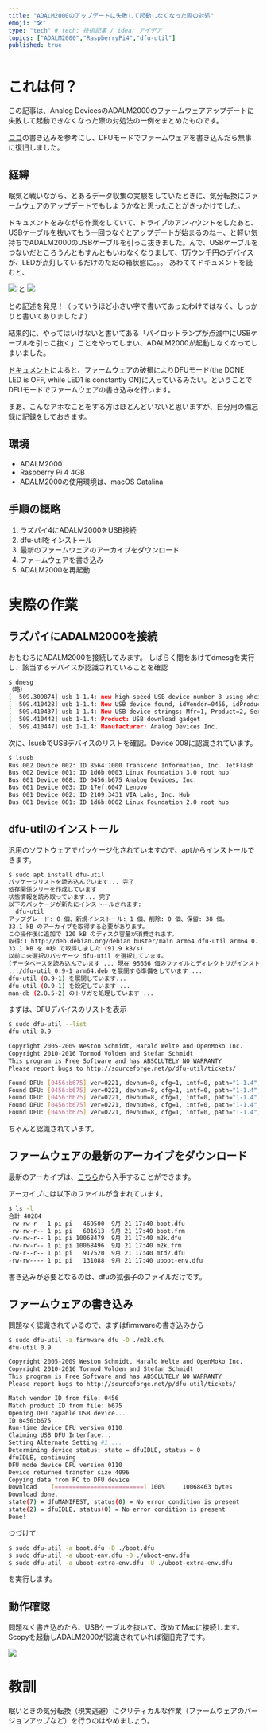 ```yaml
---
title: "ADALM2000のアップデートに失敗して起動しなくなった際の対処"
emoji: "🛠️"
type: "tech" # tech: 技術記事 / idea: アイデア
topics: ["ADALM2000","RaspberryPi4","dfu-util"]
published: true
---
```


# これは何？

この記事は、Analog DevicesのADALM2000のファームウェアアップデートに失敗して起動できなくなった際の対処法の一例をまとめたものです。

 [ココ](https://ez.analog.com/adieducation/university-program/f/q-a/120005/adalm-2000-when-i-update-the-firmware-i-turn-off-the-power-during-led-blinking-by-mistaken-after-that-no-working-how-to-be-alive-it-again)の書き込みを参考にし、DFUモードでファームウェアを書き込んだら無事に復旧しました。

## 経緯

眠気と戦いながら、とあるデータ収集の実験をしていたときに、気分転換にファームウェアのアップデートでもしようかなと思ったことがきっかけでした。

ドキュメントをみながら作業をしていて、ドライブのアンマウントをしたあと、USBケーブルを抜いてもう一回つなぐとアップデートが始まるのねー、と軽い気持ちでADALM2000のUSBケーブルを引っこ抜きました。んで、USBケーブルをつないだところうんともすんともいわなくなりまして、1万ウン千円のデバイスが、LEDが点灯しているだけのただの箱状態に。。。
あわててドキュメントを読むと、


![](/images/2022-09-09-06-46-34.png)
と
![](/images/2022-09-09-06-46-45.png)


との記述を発見！（っていうほど小さい字で書いてあったわけではなく、しっかりと書いてありましたよ）

結果的に、やってはいけないと書いてある「パイロットランプが点滅中にUSBケーブルを引っこ抜く」ことをやってしまい、ADALM2000が起動しなくなってしまいました。

[ドキュメント](https://wiki.analog.com/university/tools/pluto/users/firmware)によると、ファームウェアの破損によりDFUモード(the DONE LED is OFF, while LED1 is constantly ON)に入っているみたい。ということでDFUモードでファームウェアの書き込みを行います。

まあ、こんなアホなことをする方はほとんどいないと思いますが、自分用の備忘録に記録をしておきます。


## 環境

- ADALM2000
- Raspberry Pi 4 4GB
- ADALM2000の使用環境は、macOS Catalina

## 手順の概略

1. ラズパイ4にADALM2000をUSB接続
2. dfu-utilをインストール
3. 最新のファームウェアのアーカイブをダウンロード
4. ファ－ムウェアを書き込み
5. ADALM2000を再起動

# 実際の作業


## ラズパイにADALM2000を接続

おもむろにADALM2000を接続してみます。
しばらく間をあけてdmesgを実行し、該当するデバイスが認識されていることを確認

```sh
$ dmesg
（略）
[  509.309874] usb 1-1.4: new high-speed USB device number 8 using xhci_hcd
[  509.410428] usb 1-1.4: New USB device found, idVendor=0456, idProduct=b675, bcdDevice= 2.21
[  509.410437] usb 1-1.4: New USB device strings: Mfr=1, Product=2, SerialNumber=3
[  509.410442] usb 1-1.4: Product: USB download gadget
[  509.410447] usb 1-1.4: Manufacturer: Analog Devices Inc.
```

次に、lsusbでUSBデバイスのリストを確認。Device 008に認識されています。

```sh
$ lsusb
Bus 002 Device 002: ID 8564:1000 Transcend Information, Inc. JetFlash
Bus 002 Device 001: ID 1d6b:0003 Linux Foundation 3.0 root hub
Bus 001 Device 008: ID 0456:b675 Analog Devices, Inc.
Bus 001 Device 003: ID 17ef:6047 Lenovo
Bus 001 Device 002: ID 2109:3431 VIA Labs, Inc. Hub
Bus 001 Device 001: ID 1d6b:0002 Linux Foundation 2.0 root hub
```

## dfu-utilのインストール

汎用のソフトウェアでパッケージ化されていますので、aptからインストールできます。

```sh
$ sudo apt install dfu-util
パッケージリストを読み込んでいます... 完了
依存関係ツリーを作成しています
状態情報を読み取っています... 完了
以下のパッケージが新たにインストールされます:
  dfu-util
アップグレード: 0 個、新規インストール: 1 個、削除: 0 個、保留: 38 個。
33.1 kB のアーカイブを取得する必要があります。
この操作後に追加で 120 kB のディスク容量が消費されます。
取得:1 http://deb.debian.org/debian buster/main arm64 dfu-util arm64 0.9-1 [33.1 kB]
33.1 kB を 0秒 で取得しました (91.9 kB/s)
以前に未選択のパッケージ dfu-util を選択しています。
(データベースを読み込んでいます ... 現在 95656 個のファイルとディレクトリがインストールされています。)
.../dfu-util_0.9-1_arm64.deb を展開する準備をしています ...
dfu-util (0.9-1) を展開しています...
dfu-util (0.9-1) を設定しています ...
man-db (2.8.5-2) のトリガを処理しています ...
```

まずは、DFUデバイスのリストを表示

```sh
$ sudo dfu-util --list
dfu-util 0.9

Copyright 2005-2009 Weston Schmidt, Harald Welte and OpenMoko Inc.
Copyright 2010-2016 Tormod Volden and Stefan Schmidt
This program is Free Software and has ABSOLUTELY NO WARRANTY
Please report bugs to http://sourceforge.net/p/dfu-util/tickets/

Found DFU: [0456:b675] ver=0221, devnum=8, cfg=1, intf=0, path="1-1.4", alt=4, name="spare.dfu", serial="UNKNOWN"
Found DFU: [0456:b675] ver=0221, devnum=8, cfg=1, intf=0, path="1-1.4", alt=3, name="uboot-env.dfu", serial="UNKNOWN"
Found DFU: [0456:b675] ver=0221, devnum=8, cfg=1, intf=0, path="1-1.4", alt=2, name="uboot-extra-env.dfu", serial="UNKNOWN"
Found DFU: [0456:b675] ver=0221, devnum=8, cfg=1, intf=0, path="1-1.4", alt=1, name="firmware.dfu", serial="UNKNOWN"
Found DFU: [0456:b675] ver=0221, devnum=8, cfg=1, intf=0, path="1-1.4", alt=0, name="boot.dfu", serial="UNKNOWN"
```
ちゃんと認識されています。

## ファームウェアの最新のアーカイブをダウンロード

最新のアーカイブは、[こちら](https://github.com/analogdevicesinc/m2k-fw/releases/tag/v0.26)から入手することができます。

アーカイブには以下のファイルが含まれています。


```sh
$ ls -l
合計 40284
-rw-rw-r-- 1 pi pi   469500  9月 21 17:40 boot.dfu
-rw-rw-r-- 1 pi pi   601613  9月 21 17:40 boot.frm
-rw-rw-r-- 1 pi pi 10068479  9月 21 17:40 m2k.dfu
-rw-rw-r-- 1 pi pi 10068496  9月 21 17:40 m2k.frm
-rw-r--r-- 1 pi pi   917520  9月 21 17:40 mtd2.dfu
-rw-rw---- 1 pi pi   131088  9月 21 17:40 uboot-env.dfu
```

書き込みが必要となるのは、dfuの拡張子のファイルだけです。


## ファームウェアの書き込み

問題なく認識されているので、まずはfirmwareの書き込みから


```sh
$ sudo dfu-util -a firmware.dfu -D ./m2k.dfu
dfu-util 0.9

Copyright 2005-2009 Weston Schmidt, Harald Welte and OpenMoko Inc.
Copyright 2010-2016 Tormod Volden and Stefan Schmidt
This program is Free Software and has ABSOLUTELY NO WARRANTY
Please report bugs to http://sourceforge.net/p/dfu-util/tickets/

Match vendor ID from file: 0456
Match product ID from file: b675
Opening DFU capable USB device...
ID 0456:b675
Run-time device DFU version 0110
Claiming USB DFU Interface...
Setting Alternate Setting #1 ...
Determining device status: state = dfuIDLE, status = 0
dfuIDLE, continuing
DFU mode device DFU version 0110
Device returned transfer size 4096
Copying data from PC to DFU device
Download	[=========================] 100%     10068463 bytes
Download done.
state(7) = dfuMANIFEST, status(0) = No error condition is present
state(2) = dfuIDLE, status(0) = No error condition is present
Done!
```
つづけて

```sh
$ sudo dfu-util -a boot.dfu -D ./boot.dfu
$ sudo dfu-util -a uboot-env.dfu -D ./uboot-env.dfu
$ sudo dfu-util -a uboot-extra-env.dfu -U ./uboot-extra-env.dfu
```

を実行します。

## 動作確認

問題なく書き込めたら、USBケーブルを抜いて、改めてMacに接続します。Scopyを起動しADALM2000が認識されていれば復旧完了です。

![](/images/2022-09-09-06-47-13.png)

# 教訓

眠いときの気分転換（現実逃避）にクリティカルな作業（ファームウェアのバージョンアップなど）を行うのはやめましょう。


